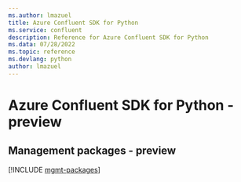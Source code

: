 ```yaml
---
ms.author: lmazuel
title: Azure Confluent SDK for Python
ms.service: confluent
description: Reference for Azure Confluent SDK for Python
ms.data: 07/28/2022
ms.topic: reference
ms.devlang: python
author: lmazuel
---
```

# Azure Confluent SDK for Python - preview

## Management packages - preview
[!INCLUDE [mgmt-packages](confluent-mgmt-index.md)]